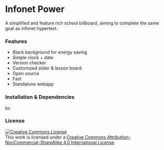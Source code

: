 # Infonet Power
A simplified and feature rich school billboard, aiming to complete the same goal as infonet hypertext. 
### Features
- Black background for energy saving
- Simple clock + date
- Version checker
- Customized slider & lesson board
- Open source
- Fast
- Standalone webapp
### Installation & Dependencies
bc
### License
<a rel="license" href="http://creativecommons.org/licenses/by-nc-sa/4.0/"><img alt="Creative Commons License" style="border-width:0" src="https://i.creativecommons.org/l/by-nc-sa/4.0/88x31.png" /><br /></a>This work is licensed under a <a rel="license" href="http://creativecommons.org/licenses/by-nc-sa/4.0/">Creative Commons Attribution-NonCommercial-ShareAlike 4.0 International License</a>.
